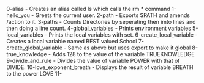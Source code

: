 0-alias - Creates an alias called ls which calls the rm * command
1-hello_you - Greets the current user.
2-path - Exports $PATH and amends /action to it.
3-paths - Counts Directories by seperating then imto lines and then doing a line count.
4-global_variables - Prints environment variables
5-local_variables - Prints the local variables with set.
6-create_local_variable - Creates a local variable named BEST valued School
7-create_global_variable - Same as above but uses export to make it global
8-true_knowledge - Adds 128 to the value of the variable TRUEKNOWLEDGE
9-divide_and_rule - Divides the value of variable POWER with that of DIVIDE.
10-love_exponent_breath - Displays the result of variable BREATH to the power LOVE
11-
